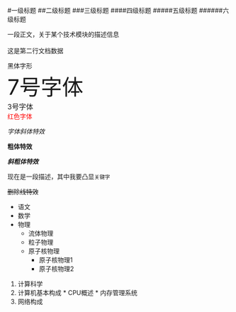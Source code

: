 
#一级标题
##二级标题
###三级标题
####四级标题
#####五级标题
######六级标题

一段正文，关于某个技术模块的描述信息<br><br>
这是第二行文档数据

<font face="黑体">黑体字形</font><br>
<font size=7>7号字体</font><br>
<font size=3>3号字体</font><br>
<font color=#FF0000>红色字体</font><br>

*字体斜体特效*

**粗体特效**

***斜粗体特效***

现在是一段描述，其中我要凸显`关键字`

~~删除线特效~~

* 语文
* 数学
* 物理
  * 流体物理
  * 粒子物理
  * 原子核物理
    * 原子核物理1
    * 原子核物理2

1. 计算科学
  1. 计算机基本构成
    * CPU概述
    * 内存管理系统
  2. 网络构成


